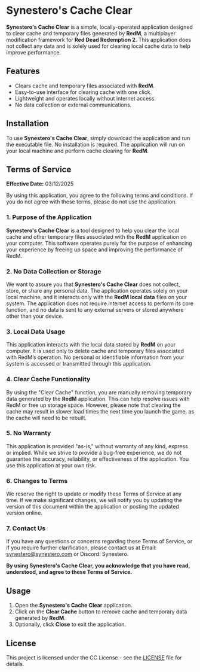 # Synestero's Cache Clear

**Synestero's Cache Clear** is a simple, locally-operated application designed to clear cache and temporary files generated by **RedM**, a multiplayer modification framework for **Red Dead Redemption 2**. This application does not collect any data and is solely used for clearing local cache data to help improve performance.

## Features

- Clears cache and temporary files associated with **RedM**.
- Easy-to-use interface for clearing cache with one click.
- Lightweight and operates locally without internet access.
- No data collection or external communications.

## Installation

To use **Synestero's Cache Clear**, simply download the application and run the executable file. No installation is required. The application will run on your local machine and perform cache clearing for **RedM**.

## Terms of Service

**Effective Date:** 03/12/2025

By using this application, you agree to the following terms and conditions. If you do not agree with these terms, please do not use the application.

### 1. Purpose of the Application
**Synestero's Cache Clear** is a tool designed to help you clear the local cache and other temporary files associated with the **RedM** application on your computer. This software operates purely for the purpose of enhancing your experience by freeing up space and improving the performance of RedM. 

### 2. No Data Collection or Storage
We want to assure you that **Synestero's Cache Clear** does not collect, store, or share any personal data. The application operates solely on your local machine, and it interacts only with the **RedM local data** files on your system. The application does not require internet access to perform its core function, and no data is sent to any external servers or stored anywhere other than your device.

### 3. Local Data Usage
This application interacts with the local data stored by **RedM** on your computer. It is used only to delete cache and temporary files associated with RedM’s operation. No personal or identifiable information from your system is accessed or transmitted through this application.

### 4. Clear Cache Functionality
By using the "Clear Cache" function, you are manually removing temporary data generated by the **RedM** application. This can help resolve issues with RedM or free up storage space. However, please note that clearing the cache may result in slower load times the next time you launch the game, as the cache will need to be rebuilt.

### 5. No Warranty
This application is provided "as-is," without warranty of any kind, express or implied. While we strive to provide a bug-free experience, we do not guarantee the accuracy, reliability, or effectiveness of the application. You use this application at your own risk.

### 6. Changes to Terms
We reserve the right to update or modify these Terms of Service at any time. If we make significant changes, we will notify you by updating the version of this document within the application or posting the updated version online.

### 7. Contact Us
If you have any questions or concerns regarding these Terms of Service, or if you require further clarification, please contact us at Email: synestero@synestero.com or Discord: Synestero.

**By using Synestero's Cache Clear, you acknowledge that you have read, understood, and agree to these Terms of Service.**

## Usage

1. Open the **Synestero's Cache Clear** application.
2. Click on the **Clear Cache** button to remove cache and temporary data generated by **RedM**.
3. Optionally, click **Close** to exit the application.

## License

This project is licensed under the CC License - see the [LICENSE](LICENSE) file for details.
